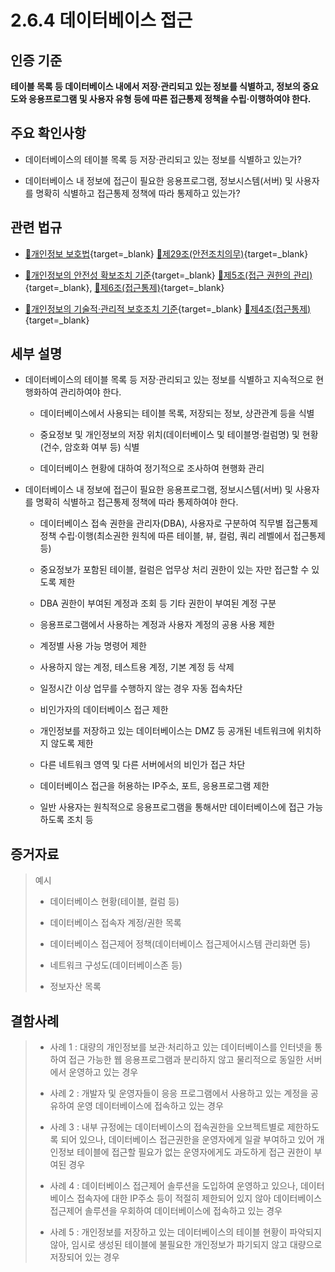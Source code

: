 # 2.6.4 데이터베이스 접근

## 인증 기준

**테이블 목록 등 데이터베이스 내에서 저장·관리되고 있는 정보를 식별하고, 정보의 중요도와 응용프로그램 및 사용자 유형 등에 따른 접근통제 정책을 수립·이행하여야 한다.**

## 주요 확인사항

- 데이터베이스의 테이블 목록 등 저장·관리되고 있는 정보를 식별하고 있는가?

- 데이터베이스 내 정보에 접근이 필요한 응용프로그램, 정보시스템(서버) 및 사용자를 명확히 식별하고 접근통제 정책에 따라 통제하고 있는가?

## 관련 법규

- [🔗개인정보 보호법][개인정보 보호법 제29조]{target=_blank} [🔗제29조(안전조치의무)][개인정보 보호법 제29조 부분]{target=_blank}

- [🔗개인정보의 안전성 확보조치 기준][개인정보의 안전성 확보조치 기준 제5조]{target=_blank} [🔗제5조(접근 권한의 관리)][개인정보의 안전성 확보조치 기준 제5조]{target=_blank}, [🔗제6조(접근통제)][개인정보의 안전성 확보조치 기준 제6조]{target=_blank}

- [🔗개인정보의 기술적·관리적 보호조치 기준][개인정보의 기술적·관리적 보호조치 기준 제4조]{target=_blank} [🔗제4조(접근통제)][개인정보의 기술적·관리적 보호조치 기준 제4조]{target=_blank}

## 세부 설명

- 데이터베이스의 테이블 목록 등 저장·관리되고 있는 정보를 식별하고 지속적으로 현행화하여 관리하여야 한다.

    - 데이터베이스에서 사용되는 테이블 목록, 저장되는 정보, 상관관계 등을 식별

    - 중요정보 및 개인정보의 저장 위치(데이터베이스 및 테이블명·컬럼명) 및 현황(건수, 암호화 여부 등) 식별

    - 데이터베이스 현황에 대하여 정기적으로 조사하여 현행화 관리

- 데이터베이스 내 정보에 접근이 필요한 응용프로그램, 정보시스템(서버) 및 사용자를 명확히 식별하고 접근통제 정책에 따라 통제하여야 한다.

    - 데이터베이스 접속 권한을 관리자(DBA), 사용자로 구분하여 직무별 접근통제 정책 수립·이행(최소권한 원칙에 따른 테이블, 뷰, 컬럼, 쿼리 레벨에서 접근통제 등)

    - 중요정보가 포함된 테이블, 컬럼은 업무상 처리 권한이 있는 자만 접근할 수 있도록 제한

    - DBA 권한이 부여된 계정과 조회 등 기타 권한이 부여된 계정 구분

    - 응용프로그램에서 사용하는 계정과 사용자 계정의 공용 사용 제한

    - 계정별 사용 가능 명령어 제한

    - 사용하지 않는 계정, 테스트용 계정, 기본 계정 등 삭제

    - 일정시간 이상 업무를 수행하지 않는 경우 자동 접속차단

    - 비인가자의 데이터베이스 접근 제한

    - 개인정보를 저장하고 있는 데이터베이스는 DMZ 등 공개된 네트워크에 위치하지 않도록 제한

    - 다른 네트워크 영역 및 다른 서버에서의 비인가 접근 차단

    - 데이터베이스 접근을 허용하는 IP주소, 포트, 응용프로그램 제한

    - 일반 사용자는 원칙적으로 응용프로그램을 통해서만 데이터베이스에 접근 가능하도록 조치 등

## 증거자료

> 예시
>
> - 데이터베이스 현황(테이블, 컬럼 등)
>
> - 데이터베이스 접속자 계정/권한 목록
>
> - 데이터베이스 접근제어 정책(데이터베이스 접근제어시스템 관리화면 등)
>
> - 네트워크 구성도(데이터베이스존 등)
>
> - 정보자산 목록

## 결함사례

> - 사례 1 : 대량의 개인정보를 보관·처리하고 있는 데이터베이스를 인터넷을 통하여 접근 가능한 웹 응용프로그램과 분리하지 않고 물리적으로 동일한 서버에서 운영하고 있는 경우
>
> - 사례 2 : 개발자 및 운영자들이 응응 프로그램에서 사용하고 있는 계정을 공유하여 운영 데이터베이스에 접속하고 있는 경우
>
> - 사례 3 : 내부 규정에는 데이터베이스의 접속권한을 오브젝트별로 제한하도록 되어 있으나, 데이터베이스 접근권한을 운영자에게 일괄 부여하고 있어 개인정보 테이블에 접근할 필요가 없는 운영자에게도 과도하게 접근 권한이 부여된 경우
>
> - 사례 4 : 데이터베이스 접근제어 솔루션을 도입하여 운영하고 있으나, 데이터베이스 접속자에 대한 IP주소 등이 적절히 제한되어 있지 않아 데이터베이스 접근제어 솔루션을 우회하여 데이터베이스에 접속하고 있는 경우
>
> - 사례 5 : 개인정보를 저장하고 있는 데이터베이스의 테이블 현황이 파악되지 않아, 임시로 생성된 테이블에 불필요한 개인정보가 파기되지 않고 대량으로 저장되어 있는 경우

[개인정보 보호법 제29조]: https://www.law.go.kr/법령/개인정보보호법/(20200805,16930,20200204)/제29조 "개인정보 보호법 제29조"
[개인정보 보호법 제29조 부분]: https://www.law.go.kr/법령/개인정보보호법/제29조 "개인정보 보호법 제29조 부분"

[개인정보의 안전성 확보조치 기준 제5조]: https://www.law.go.kr/행정규칙/(개인정보보호위원회)개인정보의안전성확보조치기준/(2021-2,20210915)/제5조 "개인정보의 안전성 확보조치 기준 제5조"

[개인정보의 안전성 확보조치 기준 제6조]: https://www.law.go.kr/행정규칙/(개인정보보호위원회)개인정보의안전성확보조치기준/(2021-2,20210915)/제6조 "개인정보의 안전성 확보조치 기준 제6조"

[개인정보의 기술적·관리적 보호조치 기준 제4조]: https://www.law.go.kr/행정규칙/(개인정보보호위원회)개인정보의기술적·관리적보호조치기준/(2021-3,20210915)/제4조 "개인정보의 기술적·관리적 보호조치 기준 제4조"
